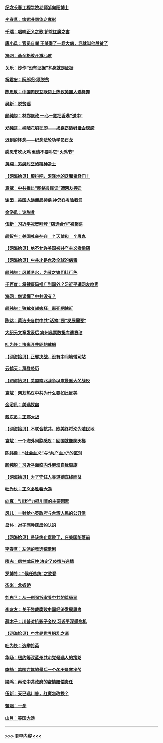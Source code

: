 #### [纪念长春工程学院老师邹向阳博士](../pages/nsc993/n12585390.md?t=12020051) 
#### [李春草：命运共同体之魔影](../pages/nsc993/n12585026.md?t=12020051) 
#### [千瑞：唱响正义之歌 铲除红魔之害](../pages/nsc993/n12585002.md?t=12020051) 
#### [唐小风：官员自嘲 王某得了一场大病，我就叫他脱贫了](../pages/nsc993/n12584981.md?t=12020051) 
#### [海网：基辛格被开激心歌](../pages/nsc993/n12584946.md?t=12020051) 
#### [关乐：炒作“没有证据”本身就是证据](../pages/nsc993/n12583146.md?t=12020051) 
#### [祝君安：阮郎归‧颂脱贫](../pages/nsc993/n12583119.md?t=12020051) 
#### [陈思敏：中国网民互联网上热议美国大选舞弊](../pages/nsc993/n12582845.md?t=12020051) 
#### [吴新：脱贫谣](../pages/nsc993/n12580839.md?t=12020051) 
#### [颜纯钩：林郑施政 一心一意把香港“送中”](../pages/nsc993/n12580805.md?t=12020051) 
#### [郑纯清：柳暗花明在即——揭露窃选听证会观感](../pages/nsc993/n12580795.md?t=12020051) 
#### [迟到的怀念——纪念法轮功学员石龙](../pages/nsc993/n12580245.md?t=12020051) 
#### [感恩节吃火鸡  但请不要叫它“火鸡节”](../pages/nsc993/n12580252.md?t=12020051) 
#### [黄翔：另类时空的精神净土](../pages/nsc993/n12578638.md?t=12020051) 
#### [【网海拾贝】颤抖吧，沼泽地的妖魔鬼怪们！](../pages/nsc993/n12578552.md?t=12020051) 
#### [袁斌：中共推出“网络良民证”遭网友抨击](../pages/nsc993/n12578511.md?t=12020051) 
#### [谢田：美国大选僵局持续 神仍在考验我们](../pages/nsc993/n12577432.md?t=12020051) 
#### [金浴凤：论脱贫](../pages/nsc993/n12576386.md?t=12020051) 
#### [伍新：习近平祝贺拜登 “窃选合作”被聚焦](../pages/nsc993/n12576358.md?t=12020051) 
#### [颜智华：美国社会存在一个天使和一个魔鬼](../pages/nsc993/n12574299.md?t=12020051) 
#### [【网海拾贝】绝不允许美国被共产主义者偷窃](../pages/nsc993/n12573396.md?t=12020051) 
#### [【网海拾贝】中共才是危及全球的病毒](../pages/nsc993/n12571204.md?t=12020051) 
#### [颜纯钩：风萧易水，为黄之锋们壮行色](../pages/nsc993/n12571487.md?t=12020051) 
#### [千百度：将健康码推广到国外？习近平遭网友呛声](../pages/nsc993/n12570808.md?t=12020051) 
#### [海网：您读懂了中共没有？](../pages/nsc993/n12570487.md?t=12020051) 
#### [颜纯钩：独裁者越疯狂，离死期越近](../pages/nsc993/n12569055.md?t=12020051) 
#### [陈达：黄洁夫自供中共“活摘”是“发展需要”](../pages/nsc993/n12568541.md?t=12020051) 
#### [大纪元文章发表后 宾州选票数据库遭篡改](../pages/nsc993/n12568105.md?t=12020051) 
#### [吐为快：快离开共匪的贼船](../pages/nsc993/n12568462.md?t=12020051) 
#### [【网海拾贝】正邪决战，没有中间地带可站](../pages/nsc993/n12568439.md?t=12020051) 
#### [云鹤天：拜登经历](../pages/nsc993/n12567294.md?t=12020051) 
#### [【网海拾贝】美国南北战争以来最重大的战役](../pages/nsc993/n12567247.md?t=12020051) 
#### [袁斌：网友热议中共为什么要如此反美](../pages/nsc993/n12567162.md?t=12020051) 
#### [金浴凤：美选探幽](../pages/nsc993/n12567147.md?t=12020051) 
#### [戴东尼：正邪大战](../pages/nsc993/n12567033.md?t=12020051) 
#### [【网海拾贝】不联合抗共，欧美终将沦为殖民地](../pages/nsc993/n12565068.md?t=12020051) 
#### [袁斌：一个海外同胞感叹：回国就像爬天梯](../pages/nsc993/n12564986.md?t=12020051) 
#### [陈纬霆：“社会主义”与“共产主义”的区别](../pages/nsc993/n12562417.md?t=12020051) 
#### [颜纯钩：习近平面临内外麻烦自我周旋](../pages/nsc993/n12563356.md?t=12020051) 
#### [【网海拾贝】为了守住人类道德底线而战](../pages/nsc993/n12562542.md?t=12020051) 
#### [吐为快：正义必胜看大选](../pages/nsc993/n12561967.md?t=12020051) 
#### [向真：“川粉”力挺川普的主要因素](../pages/nsc993/n12560774.md?t=12020051) 
#### [风儿：一封给小英政府与台湾人民的公开信](../pages/nsc993/n12560581.md?t=12020051) 
#### [吕朴：对于两种落后的认识](../pages/nsc993/n12560492.md?t=12020051) 
#### [【网海拾贝】是该终止腐败了，在美国陷落前](../pages/nsc993/n12559936.md?t=12020051) 
#### [李春草：左派的竞选荒诞剧](../pages/nsc993/n12558380.md?t=12020051) 
#### [隋志：信神或反神 决定了疫情与选情](../pages/nsc993/n12558255.md?t=12020051) 
#### [罗博特：“候任总统”之败登](../pages/nsc993/n12558189.md?t=12020051) 
#### [杰米：念奴娇](../pages/nsc993/n12558174.md?t=12020051) 
#### [刘忠平：从一例强拆案看中共的荒唐司](../pages/nsc993/n12558036.md?t=12020051) 
#### [李友友：关于独裁腐败中国经济发展思考](../pages/nsc993/n12558004.md?t=12020051) 
#### [薛木子：川普对抗影子金权 习近平深感危机](../pages/nsc993/n12557342.md?t=12020051) 
#### [【网海拾贝】中共是世界祸乱之源](../pages/nsc993/n12555353.md?t=12020051) 
#### [吐为快：选举拾英](../pages/nsc993/n12555041.md?t=12020051) 
#### [华旸：纽约等深蓝州共和党候选人的策略](../pages/nsc993/n12554309.md?t=12020051) 
#### [李劼：美国左媒的最后一个冬天是寒冷的](../pages/nsc993/n12552947.md?t=12020051) 
#### [梁鸣：再论中共政府的疫情赔偿责任](../pages/nsc993/n12553012.md?t=12020051) 
#### [伍新：天已选川普，红魔怎改换？](../pages/nsc993/n12552970.md?t=12020051) 
#### [苦胆：一念](../pages/nsc993/n12552957.md?t=12020051) 
#### [山月：美国大选](../pages/nsc993/n12552446.md?t=12020051) 

----
#### [ >>> 更早内容 <<< ](../indexes/nsc993-earlier.md)
